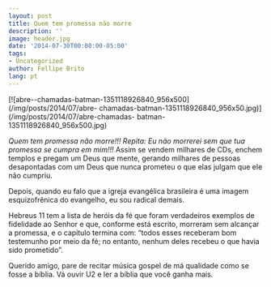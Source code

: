 ```yaml
---
layout: post
title: Quem tem promessa não morre
description: ''
image: header.jpg
date: '2014-07-30T00:00:00-05:00'
tags:
- Uncategorized
author: Fellipe Brito
lang: pt
---
```


[![abre--chamadas-batman-1351118926840_956x500](/img/posts/2014/07/abre-
chamadas-batman-1351118926840_956x50.jpg)](/img/posts/2014/07/abre-chamadas-
batman-1351118926840_956x500.jpg)

_Quem tem promessa não morre!!! Repita: Eu não morrerei sem que tua promessa
se cumpra em mim!!!_ Assim se vendem milhares de CDs, enchem templos e pregam
um Deus que mente, gerando milhares de pessoas desapontadas com um Deus que
nunca prometeu o que elas julgam que ele não cumpriu.

Depois, quando eu falo que a igreja evangélica brasileira é uma imagem
esquizofrênica do evangelho, eu sou radical demais.

Hebreus 11 tem a lista de heróis da fé que foram verdadeiros exemplos de
fidelidade ao Senhor e que, conforme está escrito, morreram sem alcançar a
promessa, e o capítulo termina com: “todos esses receberam bom testemunho por
meio da fé; no entanto, nenhum deles recebeu o que havia sido prometido”.

Querido amigo, pare de recitar música gospel de má qualidade como se fosse a
bíblia. Vá ouvir U2 e ler a bíblia que você ganha mais.

